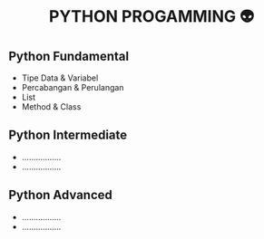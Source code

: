 <h1 align="center">PYTHON PROGAMMING 👽</h1>

## Python Fundamental

- Tipe Data & Variabel
- Percabangan & Perulangan
- List
- Method & Class

## Python Intermediate

- .................
- .................

## Python Advanced

- .................
- .................
